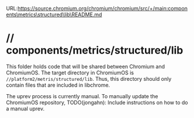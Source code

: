 URL:https://source.chromium.org/chromium/chromium/src/+/main:components\metrics\structured\lib\README.md
# // components/metrics/structured/lib

This folder holds code that will be shared between Chromium and ChromiumOS. The
target directory in ChromiumOS is `//platform2/metris/structured/lib`. Thus,
this directory should only contain files that are included in libchrome.

The uprev process is currently manual. To manually update the ChromiumOS
repository, TODO(jongahn): Include instructions on how to do a manual uprev.
